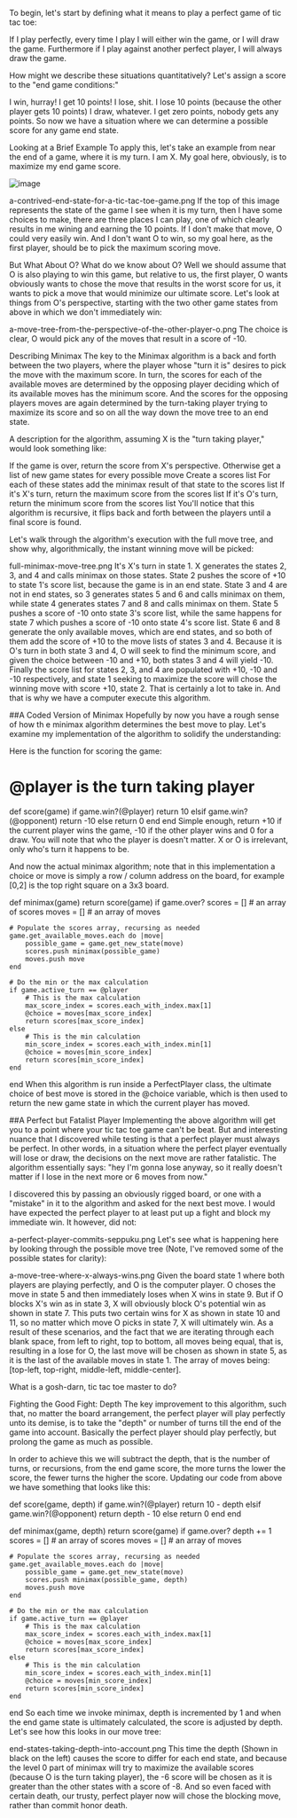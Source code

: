To begin, let's start by defining what it means to play a perfect game of tic tac toe:

If I play perfectly, every time I play I will either win the game, or I will draw the game. Furthermore if I play against another perfect player, I will always draw the game.

How might we describe these situations quantitatively? Let's assign a score to the "end game conditions:"

I win, hurray! I get 10 points!
I lose, shit. I lose 10 points (because the other player gets 10 points)
I draw, whatever. I get zero points, nobody gets any points.
So now we have a situation where we can determine a possible score for any game end state.

Looking at a Brief Example
To apply this, let's take an example from near the end of a game, where it is my turn. I am X. My goal here, obviously, is to maximize my end game score.

![image](https://github.com/natsaravanan/19AI405FUNDAMENTALSOFARTIFICIALINTELLIGENCE/assets/87870499/498656fc-79ce-4234-a623-06568bad8dda)

a-contrived-end-state-for-a-tic-tac-toe-game.png
If the top of this image represents the state of the game I see when it is my turn, then I have some choices to make, there are three places I can play, one of which clearly results in me wining and earning the 10 points. If I don't make that move, O could very easily win. And I don't want O to win, so my goal here, as the first player, should be to pick the maximum scoring move.

But What About O?
What do we know about O? Well we should assume that O is also playing to win this game, but relative to us, the first player, O wants obviously wants to chose the move that results in the worst score for us, it wants to pick a move that would minimize our ultimate score. Let's look at things from O's perspective, starting with the two other game states from above in which we don't immediately win:

a-move-tree-from-the-perspective-of-the-other-player-o.png
The choice is clear, O would pick any of the moves that result in a score of -10.

Describing Minimax
The key to the Minimax algorithm is a back and forth between the two players, where the player whose "turn it is" desires to pick the move with the maximum score. In turn, the scores for each of the available moves are determined by the opposing player deciding which of its available moves has the minimum score. And the scores for the opposing players moves are again determined by the turn-taking player trying to maximize its score and so on all the way down the move tree to an end state.

A description for the algorithm, assuming X is the "turn taking player," would look something like:

If the game is over, return the score from X's perspective.
Otherwise get a list of new game states for every possible move
Create a scores list
For each of these states add the minimax result of that state to the scores list
If it's X's turn, return the maximum score from the scores list
If it's O's turn, return the minimum score from the scores list
You'll notice that this algorithm is recursive, it flips back and forth between the players until a final score is found.

Let's walk through the algorithm's execution with the full move tree, and show why, algorithmically, the instant winning move will be picked:

full-minimax-move-tree.png
It's X's turn in state 1. X generates the states 2, 3, and 4 and calls minimax on those states.
State 2 pushes the score of +10 to state 1's score list, because the game is in an end state.
State 3 and 4 are not in end states, so 3 generates states 5 and 6 and calls minimax on them, while state 4 generates states 7 and 8 and calls minimax on them.
State 5 pushes a score of -10 onto state 3's score list, while the same happens for state 7 which pushes a score of -10 onto state 4's score list.
State 6 and 8 generate the only available moves, which are end states, and so both of them add the score of +10 to the move lists of states 3 and 4.
Because it is O's turn in both state 3 and 4, O will seek to find the minimum score, and given the choice between -10 and +10, both states 3 and 4 will yield -10.
Finally the score list for states 2, 3, and 4 are populated with +10, -10 and -10 respectively, and state 1 seeking to maximize the score will chose the winning move with score +10, state 2.
That is certainly a lot to take in. And that is why we have a computer execute this algorithm.

##A Coded Version of Minimax Hopefully by now you have a rough sense of how th e minimax algorithm determines the best move to play. Let's examine my implementation of the algorithm to solidify the understanding:

Here is the function for scoring the game:

# @player is the turn taking player
def score(game)
    if game.win?(@player)
        return 10
    elsif game.win?(@opponent)
        return -10
    else
        return 0
    end
end
Simple enough, return +10 if the current player wins the game, -10 if the other player wins and 0 for a draw. You will note that who the player is doesn't matter. X or O is irrelevant, only who's turn it happens to be.

And now the actual minimax algorithm; note that in this implementation a choice or move is simply a row / column address on the board, for example [0,2] is the top right square on a 3x3 board.

def minimax(game)
    return score(game) if game.over?
    scores = [] # an array of scores
    moves = []  # an array of moves

    # Populate the scores array, recursing as needed
    game.get_available_moves.each do |move|
        possible_game = game.get_new_state(move)
        scores.push minimax(possible_game)
        moves.push move
    end

    # Do the min or the max calculation
    if game.active_turn == @player
        # This is the max calculation
        max_score_index = scores.each_with_index.max[1]
        @choice = moves[max_score_index]
        return scores[max_score_index]
    else
        # This is the min calculation
        min_score_index = scores.each_with_index.min[1]
        @choice = moves[min_score_index]
        return scores[min_score_index]
    end
end
When this algorithm is run inside a PerfectPlayer class, the ultimate choice of best move is stored in the @choice variable, which is then used to return the new game state in which the current player has moved.

##A Perfect but Fatalist Player Implementing the above algorithm will get you to a point where your tic tac toe game can't be beat. But and interesting nuance that I discovered while testing is that a perfect player must always be perfect. In other words, in a situation where the perfect player eventually will lose or draw, the decisions on the next move are rather fatalistic. The algorithm essentially says: "hey I'm gonna lose anyway, so it really doesn't matter if I lose in the next more or 6 moves from now."

I discovered this by passing an obviously rigged board, or one with a "mistake" in it to the algorithm and asked for the next best move. I would have expected the perfect player to at least put up a fight and block my immediate win. It however, did not:

a-perfect-player-commits-seppuku.png
Let's see what is happening here by looking through the possible move tree (Note, I've removed some of the possible states for clarity):

a-move-tree-where-x-always-wins.png
Given the board state 1 where both players are playing perfectly, and O is the computer player. O choses the move in state 5 and then immediately loses when X wins in state 9.
But if O blocks X's win as in state 3, X will obviously block O's potential win as shown in state 7.
This puts two certain wins for X as shown in state 10 and 11, so no matter which move O picks in state 7, X will ultimately win.
As a result of these scenarios, and the fact that we are iterating through each blank space, from left to right, top to bottom, all moves being equal, that is, resulting in a lose for O, the last move will be chosen as shown in state 5, as it is the last of the available moves in state 1. The array of moves being: [top-left, top-right, middle-left, middle-center].

What is a gosh-darn, tic tac toe master to do?

Fighting the Good Fight: Depth
The key improvement to this algorithm, such that, no matter the board arrangement, the perfect player will play perfectly unto its demise, is to take the "depth" or number of turns till the end of the game into account. Basically the perfect player should play perfectly, but prolong the game as much as possible.

In order to achieve this we will subtract the depth, that is the number of turns, or recursions, from the end game score, the more turns the lower the score, the fewer turns the higher the score. Updating our code from above we have something that looks like this:

def score(game, depth)
    if game.win?(@player)
        return 10 - depth
    elsif game.win?(@opponent)
        return depth - 10
    else
        return 0
    end
end

def minimax(game, depth)
    return score(game) if game.over?
    depth += 1
    scores = [] # an array of scores
    moves = []  # an array of moves

    # Populate the scores array, recursing as needed
    game.get_available_moves.each do |move|
        possible_game = game.get_new_state(move)
        scores.push minimax(possible_game, depth)
        moves.push move
    end

    # Do the min or the max calculation
    if game.active_turn == @player
        # This is the max calculation
        max_score_index = scores.each_with_index.max[1]
        @choice = moves[max_score_index]
        return scores[max_score_index]
    else
        # This is the min calculation
        min_score_index = scores.each_with_index.min[1]
        @choice = moves[min_score_index]
        return scores[min_score_index]
    end
end
So each time we invoke minimax, depth is incremented by 1 and when the end game state is ultimately calculated, the score is adjusted by depth. Let's see how this looks in our move tree:

end-states-taking-depth-into-account.png
This time the depth (Shown in black on the left) causes the score to differ for each end state, and because the level 0 part of minimax will try to maximize the available scores (because O is the turn taking player), the -6 score will be chosen as it is greater than the other states with a score of -8. And so even faced with certain death, our trusty, perfect player now will chose the blocking move, rather than commit honor death.
